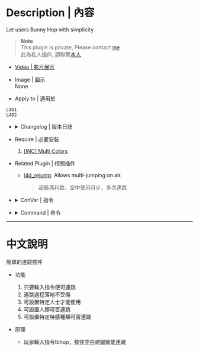 # Description | 內容
Let users Bunny Hop with simplicity 

> __Note__ <br/>
This plugin is private, Please contact [me](https://github.com/fbef0102/Game-Private_Plugin#私人插件列表-private-plugins-list)<br/>
此為私人插件, 請聯繫[本人](https://github.com/fbef0102/Game-Private_Plugin#私人插件列表-private-plugins-list)

* [Video | 影片展示](https://youtu.be/GnfMildqcSg)

* Image | 圖示
<br/>None

* Apply to | 適用於
```
L4D1
L4D2
```

* <details><summary>Changelog | 版本日誌</summary>

	* v1.2
</details>

* Require | 必要安裝
	1. [[INC] Multi Colors](https://forums.alliedmods.net/showthread.php?t=247770)

* Related Plugin | 相關插件
	* [l4d_rejump](https://github.com/fbef0102/Game-Private_Plugin/tree/main/l4d_rejump): Allows multi-jumping on air.
		> 超級瑪利歐，空中使用月步，多次連跳

* <details><summary>ConVar | 指令</summary>

	* cfg/sourcemod/simple-bhop.cfg
	```php
	// Players with these flags have access to use command to bhop. (Empty = Everyone, -1: Nobody)
	sm_bhop_access_flag ""

	// (L4D2) Which infected class can be allowed to bhop while plugin is enabled? 1=Smoker, 2=Boomer, 4=Hunter, 8=Spitter, 16=Jockey, 32=Charger, 64=Tank (0=None, 127=All)
	sm_bhop_allow_infected_flag "127"

	// (L4D1) Which infected class can be allowed to bhop while plugin is enabled? 1=Smoker, 2=Boomer, 4=Hunter, 8=Tank (0=None, 15=All)
	sm_bhop_allow_infected_flag "15"

	// Allow Survivors to bhop while plugin is enabled
	sm_bhop_allow_survivor "1"

	// Enable Simple Bunny Hop
	sm_bhop_enabled "1"

	// Disable fall damage for bhoppers
	sm_bhop_falldamage "1"

	// Enable information notification
	sm_bhop_inform "1"
	```
</details>

* <details><summary>Command | 命令</summary>

	* **Enable/Disable Bunny Hopping for client**
		```php
		sm_bhop
		```
</details>

- - - -
# 中文說明
簡單的連跳插件

* 功能
	1. 只要輸入指令便可連跳
	2. 連跳過程落地不受傷
	3. 可設置特定人士才能使用
	4. 可設置人類可否連跳
	5. 可設置特定特感種類可否連跳

* 原理
	* 玩家輸入指令!bhop，按住空白建鍵就能連跳
